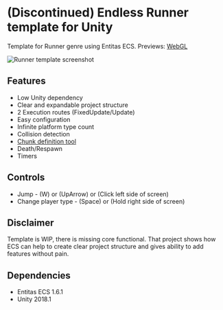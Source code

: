 # (Discontinued) Endless Runner template for Unity
Template for Runner genre using Entitas ECS.  Previews: [WebGL](https://sobachken.itch.io/runner-template)

![Runner template screenshot](https://i.imgur.com/0SXy7iT.gif) 

## Features
- Low Unity dependency
- Clear and expandable project structure
- 2 Execution routes (FixedUpdate/Update)
- Easy configuration
- Infinite platform type count
- Collision detection
- [Chunk definition tool](https://imgur.com/a/yFq38T9)
- Death/Respawn
- Timers

## Controls
- Jump - (W) or (UpArrow) or (Click left side of screen)
- Change player type - (Space) or (Hold right side of screen)

## Disclaimer
Template is WIP, there is missing core functional. That project shows how ECS can help to create clear project structure and gives ability to add features without pain.
## Dependencies
- Entitas ECS 1.6.1
- Unity 2018.1

